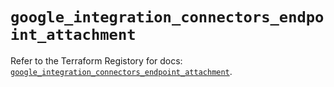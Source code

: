 # `google_integration_connectors_endpoint_attachment`

Refer to the Terraform Registory for docs: [`google_integration_connectors_endpoint_attachment`](https://registry.terraform.io/providers/hashicorp/google-beta/5.26.0/docs/resources/google_integration_connectors_endpoint_attachment).
